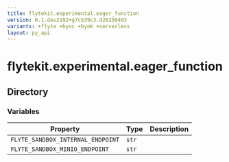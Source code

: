 ```yaml
---
title: flytekit.experimental.eager_function
version: 0.1.dev2192+g7c539c3.d20250403
variants: +flyte +byoc +byok +serverless
layout: py_api
---
```


# flytekit.experimental.eager_function

## Directory

### Variables

| Property | Type | Description |
|-|-|-|
| `FLYTE_SANDBOX_INTERNAL_ENDPOINT` | `str` |  |
| `FLYTE_SANDBOX_MINIO_ENDPOINT` | `str` |  |

